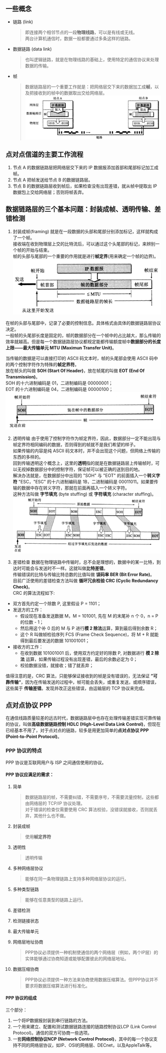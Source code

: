 ## 一些概念
* 链路 (link)
  > 即连接两个相邻节点的一段**物理线路**，可以是有线或无线。        
    两台计算机通信时，数据一般都要通过多条这样的链路。

* 数据链路 (data link)
  > 也叫逻辑链路，就是在物理线路的基础上，使用特定的通信协议来处理数据的传输。

* 帧
  > 数据链路层的一个重要工作就是：把网络层交下来的数据加工成**帧**，以及把接收到的帧中的数据取出交给网络层。   
  ![三层的简化模型](img/三层的简化模型.png)


## 点对点信道的主要工作流程
1. 节点 A 的数据链路层把网络层交下来的 IP 数据报添加首部和尾部标记加工成帧。
2. 节点 A 把帧发送给节点 B 的数据链路层。
3. 节点 B 的数据链路层收到帧后，如果检查没有出现差错，就从帧中提取出 IP 数据包上交给网络层；否则将帧丢弃。

## 数据链路层的三个基本问题：封装成帧、透明传输、差错检测

1. 封装成帧(framing)
就是在一段数据的头部和尾部分别添加标记，这样就构成了一个帧。   
接收端在收到物理层上交的比特流后，可以通过这个头尾部的标记，来辨别一个帧的开始与结束。   
帧的头部与尾部的一个重要的作用就是进行**帧定界**(用来确定一个帧的边界)。  
![帧头帧尾封装帧](img/用帧头帧尾封装成帧.png)

在帧的头部与尾部中，记录了必要的控制信息。具体格式由具体的数据链路层协议决定。   
一般帧的头尾部长度是固定的，帧的数据部分在一个帧中的占比越大，那么传输的效率就越高。但是每一个数据链路层协议都规定能都传输额度帧中**数据部分的长度上限——最大传输单元 MTU (Maximun Transfer Unit)**。

当传输的数据是可以直接打印的 ASCII 码文本时，帧的头尾部会使用 ASCII 码中的两个控制字符作为特殊的**帧定界符**。   
放在帧头的叫做 **SOH (Start Of Header)**，放在帧尾的叫做 **EOT (End Of Transmission)**。   
SOH 的十六进制编码是 01，二进制编码是 00000001；   
EOT 的十六进制编码是 04，二进制编码是 00000100；   
![控制字符作为帧定界](img/控制字符作为帧定界.png)

2. 透明传输
由于使用了控制字符作为帧定界符，因此，数据部分一定不能出现与帧定界符相同编码的数据，否则得到的帧就不是我们希望的样子。    
如果传输的内容是纯 ASCII 码文本时，并不会出现这个问题，但网络上传输的东西的多样的。   
回到传输透明这个概念上，这里的**透明**指的就是在数据链路层上传输帧时，可以无视掉数据部分中的控制字符，保证帧可以被正确的送到目的地。   
解决办法就是，在数据部分中出现的 "SOH" 与 "EOT" 的前面插入一个**转义字符** "ESC，"ESC" 的十六进制编码是 1B，二进制编码是 00011011。如果要传输的数据中存在转义字符，那就在前面再插入一个转义字符。   
这种方法叫做 **字节填充** (byte stuffing) 或 **字符填充** (character stuffing)。   
![转义字符解决透明传输](img/转义字符解决透明传输.png)

3. 差错检查
数据在物理链路中传输时，总不会是理想的，数据中的某一比特，到达时可能会与发送时不一样。这就叫做**比特差错**。   
传输错误的比特与传输比特总数的比值叫做 **误码率 BER (Bit Error Rate)**。   
目前广泛使用的差错检查方法叫做 **循环冗余检验 CRC (Cyclic Redundancy Check)**。   
CRC 的算法流程如下:   

* 双方首先约定一个除数 P, 这里假设 P = 1101；  
* 发送方的工作：   
  * 假设现在准备发送数据 M，M = 101001, 先在 M 的末尾补 n 个 0，n = P 的位数 - 1；   
  * 然后用这个补 0 后的 M 与 P 进行**模 2 除法**运算，算到最后得到余数 R；   
  * 这个 R 叫做帧检验序列 FCS (Frame Check Sequence)，将 M + R 就能得到最后要发送的数据 101001001；   
* 接收方的工作：
  * 在收到数据 101001001 后，使用双方约定好的除数 P, 对数据进行 **模 2 除法** 运算，如果传输过程没有出现差错，最后的余数必定为 0；
  * 校验数据没错，就接收；错了就丢弃；

值得注意的是，CRC 算法，只能够保证接收到的帧是没有错误的，无法保证 **”可靠传输“**，因为在传输发送的过程中，帧可能会丢失，或重复发送，或顺序错误，这些属于 **传输差错**。发现并改正这些错误，由运输层的 TCP 协议来完成。

## 点对点协议 PPP
在通信线路质量较差的远古时代，数据链路层中也存在处理传输差错实现可靠传输的协议，叫做**高级数据链路控制 HDLC (High-Level Data Link Control)**，但现在已经基本不用了，对于点对点的链路，较多是用更加简单的**点对点协议 PPP (Point-to-Point Protocol)**。

### PPP 协议的特点
PPP 协议是互联网用户与 ISP 之间通信使用的协议。    

#### PPP 协议应满足的需求：
1. 简单
   > 数据链路层的帧，不需要纠错，不需要序号，不需要流量控制，这些都由网络层的 TCP/IP 协议处理。   
    对于错误的检查仅需要使用 CRC 算法校验，没错误就接收，否则就丢弃，其他什么也不做。   

2. 封装成帧
   > 使用**帧定界符**

3. 透明性
   > 透明传输

4. 多种网络层协议
   > 能够在同一条物理链路上支持多种网络层协议的运行。

5. 多种类型链路
   > 能够在任意类型的链路上运行。

6. 差错检测
   
7. 检测链接状态

8. 最大传输单元

9.  网络层地址协商
    > PPP协议必须提供一种机制使通信的两个网络层（例如，两个IP层）的实体能够通过协商知道或能够配置彼此的网络层地址。

10. 数据压缩协商
    > PPP协议必须提供一种方法来协商使用数据压缩算法。但PPP协议并不要求将数据压缩算法进行标准化。

#### PPP 协议的组成
三个部分：
1. 一个将IP数据报封装到串行链路的方法。
2. 一个用来建立、配置和测试数据链路连接的链路控制协议LCP (Link Control Protocol)。通信的双方可协商一些选项。
3. 一套**网络控制协议NCP (Network Control Protocol)**，其中的每一个协议支持不同的网络层协议，如IP、OSI的网络层、DECnet，以及AppleTalk等。
